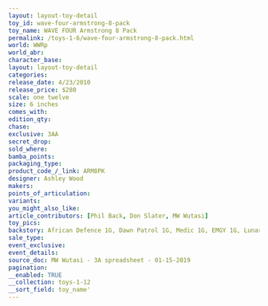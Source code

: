 ```yaml
---
layout: layout-toy-detail 
toy_id: wave-four-armstrong-8-pack
toy_name: WAVE FOUR Armstrong 8 Pack
permalink: /toys-1-6/wave-four-armstrong-8-pack.html
world: WWRp
world_abr: 
character_base: 
layout: layout-toy-detail
categories: 
release_date: 4/23/2010
release_price: $280 
scale: one twelve
size: 6 inches
comes_with: 
edition_qty: 
chase: 
exclusive: 3AA
secret_drop: 
sold_where: 
bamba_points: 
packaging_type: 
product_code_/_link: ARM8PK
designer: Ashley Wood
makers: 
points_of_articulation: 
variants: 
you_might_also_like: 
article_contributors: [Phil Back, Don Slater, MW Wutasi]
toy_pics: 
backstory: African Defence 1G, Dawn Patrol 1G, Medic 1G, EMGY 1G, Lunar Camo 0G, White Engineer 0G, Suicide Club 0G, Shadow Guard 0G
sale_type: 
event_exclusive: 
event_details: 
source_doc: MW Wutasi - 3A spreadsheet - 01-15-2019
pagination: 
__enabled: TRUE
__collection: toys-1-12
__sort_field: toy_name'
---
```


